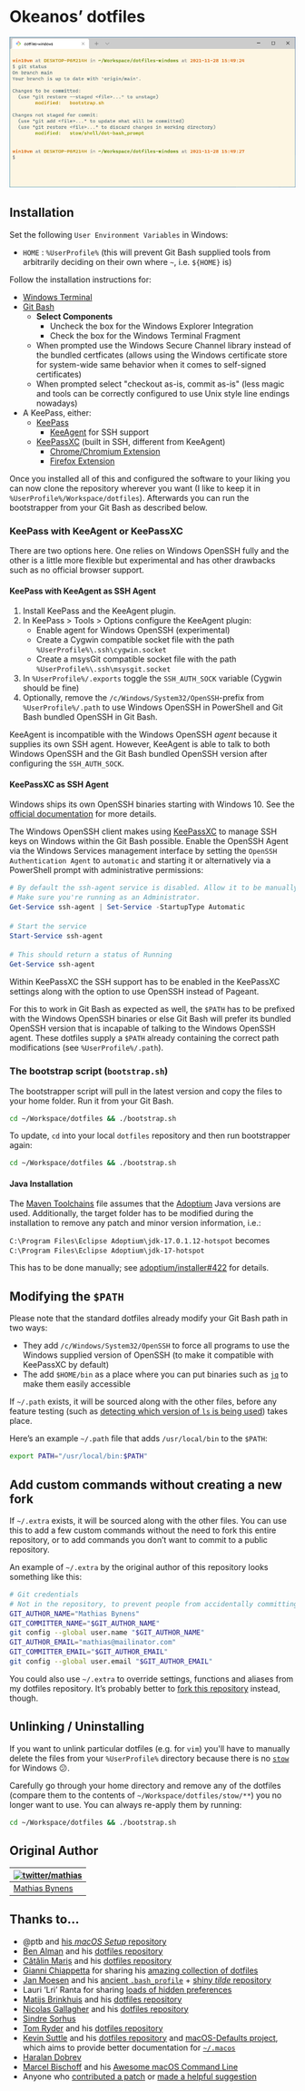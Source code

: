 # Okeanos’ dotfiles

![Screenshot of my shell prompt](screenshot.png)

## Installation

Set the following `User Environment Variables` in Windows:

- `HOME` : `%UserProfile%` (this will prevent Git Bash supplied tools from arbitrarily deciding on their own where `~`, i.e. `${HOME}` is)

Follow the installation instructions for:

- [Windows Terminal](https://github.com/microsoft/terminal)
- [Git Bash](https://git-scm.com)
	- **Select Components**
		- Uncheck the box for the Windows Explorer Integration
		- Check the box for the Windows Terminal Fragment
	- When prompted use the Windows Secure Channel library instead of the bundled certficates (allows using the Windows certificate store for system-wide same behavior when it comes to self-signed certificates)
	- When prompted select "checkout as-is, commit as-is" (less magic and tools can be correctly configured to use Unix style line endings nowadays)
- A KeePass, either:
	- [KeePass](https://keepass.info)
		- [KeeAgent](https://github.com/dlech/KeeAgent) for SSH support
	- [KeePassXC](https://keepass.info) (built in SSH, different from KeeAgent)
		- [Chrome/Chromium Extension](https://chrome.google.com/webstore/detail/keepassxc-browser/oboonakemofpalcgghocfoadofidjkkk)
		- [Firefox Extension](https://addons.mozilla.org/en-US/firefox/addon/keepassxc-browser/)

Once you installed all of this and configured the software to your liking you can now clone the repository wherever you want (I like to keep it in `%UserProfile%/Workspace/dotfiles`). Afterwards you can run the bootstrapper from your Git Bash as described below.

### KeePass with KeeAgent or KeePassXC

There are two options here. One relies on Windows OpenSSH fully and the other is a little more flexible but experimental and has other drawbacks such as no official browser support.

#### KeePass with KeeAgent as SSH Agent

1. Install KeePass and the KeeAgent plugin.
1. In KeePass > Tools > Options configure the KeeAgent plugin:
	- Enable agent for Windows OpenSSH (experimental)
	- Create a Cygwin compatible socket file with the path `%UserProfile%\.ssh\cygwin.socket`
	- Create a msysGit compatible socket file with the path `%UserProfile%\.ssh\msysgit.socket`
1. In `%UserProfile%/.exports` toggle the `SSH_AUTH_SOCK` variable (Cygwin should be fine)
1. Optionally, remove the `/c/Windows/System32/OpenSSH`-prefix from `%UserProfile%/.path` to use Windows OpenSSH in PowerShell and Git Bash bundled OpenSSH in Git Bash.

KeeAgent is incompatible with the Windows OpenSSH _agent_ because it supplies its own SSH agent. However, KeeAgent is able to talk to both Windows OpenSSH and the Git Bash bundled OpenSSH version after configuring the `SSH_AUTH_SOCK`.

#### KeePassXC as SSH Agent

Windows ships its own OpenSSH binaries starting with Windows 10. See the [official documentation](https://docs.microsoft.com/en-us/windows-server/administration/openssh/openssh_keymanagement#user-key-generation) for more details.

The Windows OpenSSH client makes using [KeePassXC](https://keepassxc.org) to manage SSH keys on Windows within the Git Bash possible.
Enable the OpenSSH Agent via the Windows Services management interface by setting the `OpenSSH Authentication Agent` to `automatic` and starting it or alternatively via a PowerShell prompt with administrative permissions:

```powershell
# By default the ssh-agent service is disabled. Allow it to be manually started for the next step to work.
# Make sure you're running as an Administrator.
Get-Service ssh-agent | Set-Service -StartupType Automatic

# Start the service
Start-Service ssh-agent

# This should return a status of Running
Get-Service ssh-agent
```

Within KeePassXC the SSH support has to be enabled in the KeePassXC settings along with the option to use OpenSSH instead of Pageant.

For this to work in Git Bash as expected as well, the `$PATH` has to be prefixed with the Windows OpenSSH binaries or else Git Bash will prefer its bundled OpenSSH version that is incapable of talking to the Windows OpenSSH agent. These dotfiles supply a `$PATH` already containing the correct path modifications (see `%UserProfile%/.path`).

### The bootstrap script (`bootstrap.sh`)

The bootstrapper script will pull in the latest version and copy the files to your home folder. Run it from your Git Bash.

```bash
cd ~/Workspace/dotfiles && ./bootstrap.sh
```

To update, `cd` into your local `dotfiles` repository and then run bootstrapper again:

```bash
cd ~/Workspace/dotfiles && ./bootstrap.sh
```

#### Java Installation

The [Maven Toolchains](https://maven.apache.org/guides/mini/guide-using-toolchains.html) file assumes that the [Adoptium](https://adoptium.net) Java versions are used. Additionally, the target folder has to be modified during the installation to remove any patch and minor version information, i.e.:

`C:\Program Files\Eclipse Adoptium\jdk-17.0.1.12-hotspot` becomes `C:\Program Files\Eclipse Adoptium\jdk-17-hotspot`

This has to be done manually; see [adoptium/installer#422](https://github.com/adoptium/installer/issues/422) for details.

## Modifying the `$PATH`

Please note that the standard dotfiles already modify your Git Bash path in two ways:

- They add `/c/Windows/System32/OpenSSH` to force all programs to use the Windows supplied version of OpenSSH (to make it compatible with KeePassXC by default)
- The add `$HOME/bin` as a place where you can put binaries such as [`jq`](https://github.com/stedolan/jq) to make them easily accessible

If `~/.path` exists, it will be sourced along with the other files, before any feature testing (such as [detecting which version of `ls` is being used](https://github.com/mathiasbynens/dotfiles/blob/aff769fd75225d8f2e481185a71d5e05b76002dc/.aliases#L21-L26)) takes place.

Here’s an example `~/.path` file that adds `/usr/local/bin` to the `$PATH`:

```bash
export PATH="/usr/local/bin:$PATH"
```

## Add custom commands without creating a new fork

If `~/.extra` exists, it will be sourced along with the other files. You can use this to add a few custom commands without the need to fork this entire repository, or to add commands you don’t want to commit to a public repository.

An example of `~/.extra` by the original author of this repository looks something like this:

```bash
# Git credentials
# Not in the repository, to prevent people from accidentally committing under my name
GIT_AUTHOR_NAME="Mathias Bynens"
GIT_COMMITTER_NAME="$GIT_AUTHOR_NAME"
git config --global user.name "$GIT_AUTHOR_NAME"
GIT_AUTHOR_EMAIL="mathias@mailinator.com"
GIT_COMMITTER_EMAIL="$GIT_AUTHOR_EMAIL"
git config --global user.email "$GIT_AUTHOR_EMAIL"
```

You could also use `~/.extra` to override settings, functions and aliases from my dotfiles repository. It’s probably better to [fork this repository](https://github.com/Okeanos/dotfiles/fork) instead, though.

## Unlinking / Uninstalling

If you want to unlink particular dotfiles (e.g. for `vim`) you'll have to manually delete the files from your `%UserProfile%` directory because there is no [`stow`](https://www.gnu.org/software/stow/) for Windows 😕.

Carefully go through your home directory and remove any of the dotfiles (compare them to the contents of `~/Workspace/dotfiles/stow/**`) you no longer want to use. You can always re-apply them by running:

```bash
cd ~/Workspace/dotfiles && ./bootstrap.sh
```

## Original Author

| [![twitter/mathias](https://gravatar.com/avatar/24e08a9ea84deb17ae121074d0f17125?s=70)](https://twitter.com/mathias "Follow @mathias on Twitter") |
|---|
| [Mathias Bynens](https://mathiasbynens.be/) |

## Thanks to…

* @ptb and [his _macOS Setup_ repository](https://github.com/ptb/mac-setup)
* [Ben Alman](https://benalman.com/) and his [dotfiles repository](https://github.com/cowboy/dotfiles)
* [Cătălin Mariș](https://github.com/alrra) and his [dotfiles repository](https://github.com/alrra/dotfiles)
* [Gianni Chiappetta](https://butt.zone/) for sharing his [amazing collection of dotfiles](https://github.com/gf3/dotfiles)
* [Jan Moesen](https://jan.moesen.nu/) and his [ancient `.bash_profile`](https://gist.github.com/1156154) + [shiny _tilde_ repository](https://github.com/janmoesen/tilde)
* Lauri ‘Lri’ Ranta for sharing [loads of hidden preferences](https://web.archive.org/web/20161104144204/http://osxnotes.net/defaults.html)
* [Matijs Brinkhuis](https://matijs.brinkhu.is/) and his [dotfiles repository](https://github.com/matijs/dotfiles)
* [Nicolas Gallagher](https://nicolasgallagher.com/) and his [dotfiles repository](https://github.com/necolas/dotfiles)
* [Sindre Sorhus](https://sindresorhus.com/)
* [Tom Ryder](https://sanctum.geek.nz/) and his [dotfiles repository](https://sanctum.geek.nz/cgit/dotfiles.git/about)
* [Kevin Suttle](http://kevinsuttle.com/) and his [dotfiles repository](https://github.com/kevinSuttle/dotfiles) and [macOS-Defaults project](https://github.com/kevinSuttle/macOS-Defaults), which aims to provide better documentation for [`~/.macos`](https://mths.be/macos)
* [Haralan Dobrev](https://hkdobrev.com/)
* [Marcel Bischoff](https://herrbischoff.com) and his [Awesome macOS Command Line](https://git.herrbischoff.com/awesome-macos-command-line/about/)
* Anyone who [contributed a patch](https://github.com/mathiasbynens/dotfiles/contributors) or [made a helpful suggestion](https://github.com/mathiasbynens/dotfiles/issues)
